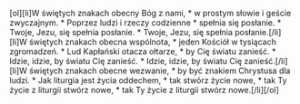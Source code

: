 [ol][li]W świętych znakach obecny Bóg z nami, * w prostym słowie i geście zwyczajnym. * Poprzez ludzi i rzeczy codzienne * spełnia się posłanie. * Twoje, Jezu, się spełnia posłanie. * Twoje, Jezu, się spełnia posłanie.[/li][li]W świętych znakach obecna wspólnota, * jeden Kościół w tysiącach zgromadzeń. * Lud Kapłański otacza ołtarze, * by Cię światu zanieść. * Idzie, idzie, by światu Cię zanieść. * Idzie, idzie, by światu Cię zanieść.[/li][li]W świętych znakach obecne wezwanie, * by być znakiem Chrystusa dla ludzi. * Jak liturgia jest życia oddechem, * tak stwórz życie nowe, * tak Ty życie z liturgii stwórz nowe, * tak Ty życie z liturgii stwórz nowe.[/li][/ol]